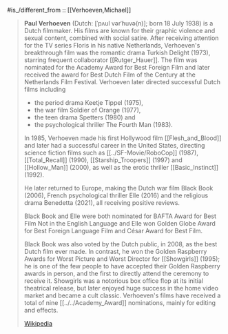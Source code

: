
#is_/different_from :: [[Verhoeven,Michael]] 

> **Paul Verhoeven** (Dutch: [ˈpʌul vərˈɦuvə(n)]; born 18 July 1938) is a Dutch filmmaker. 
> His films are known for their graphic violence and sexual content, combined with social satire. 
> After receiving attention for the TV series Floris in his native Netherlands, 
> Verhoeven's breakthrough film was the romantic drama Turkish Delight (1973), 
> starring frequent collaborator [[Rutger_Hauer]]. 
> The film was nominated for the Academy Award for Best Foreign Film 
> and later received the award for Best Dutch Film of the Century at the Netherlands Film Festival. 
> Verhoeven later directed successful Dutch films including 
> - the period drama Keetje Tippel (1975), 
> - the war film Soldier of Orange (1977), 
> - the teen drama Spetters (1980) and 
> - the psychological thriller The Fourth Man (1983). 
>
> In 1985, Verhoeven made his first Hollywood film [[Flesh_and_Blood]] 
> and later had a successful career in the United States, 
> directing science fiction films such as [[../SF-Movie/RoboCop]] (1987), [[Total_Recall]] (1990), [[Starship_Troopers]] (1997) and [[Hollow_Man]] (2000), as well as the erotic thriller [[Basic_Instinct]] (1992).
>
> He later returned to Europe, making the Dutch war film Black Book (2006), 
> French psychological thriller Elle (2016) and 
> the religious drama Benedetta (2021), all receiving positive reviews. 
> 
> Black Book and Elle were both nominated for BAFTA Award for Best Film Not in the English Language 
> and Elle won Golden Globe Award for Best Foreign Language Film and César Award for Best Film. 
> 
> Black Book was also voted by the Dutch public, in 2008, as the best Dutch film ever made. 
> In contrast, he won the Golden Raspberry Awards for Worst Picture and Worst Director for [[Showgirls]] (1995); 
> he is one of the few people to have accepted their Golden Raspberry awards in person, 
> and the first to directly attend the ceremony to receive it. 
> Showgirls was a notorious box office flop at its initial theatrical release, 
> but later enjoyed huge success in the home video market and became a cult classic. 
> Verhoeven's films have received a total of nine [[../../Academy_Award]] nominations, 
> mainly for editing and effects.
>
> [Wikipedia](https://en.wikipedia.org/wiki/Paul%20Verhoeven)

